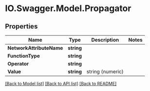 # IO.Swagger.Model.Propagator
## Properties

Name | Type | Description | Notes
------------ | ------------- | ------------- | -------------
**NetworkAttributeName** | **string** |  | 
**FunctionType** | **string** |  | 
**Operator** | **string** |  | 
**Value** | **string** | string (numeric) | 

[[Back to Model list]](../README.md#documentation-for-models) [[Back to API list]](../README.md#documentation-for-api-endpoints) [[Back to README]](../README.md)

